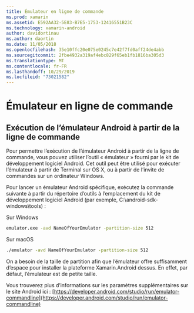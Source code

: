 ```yaml
---
title: Émulateur en ligne de commande
ms.prod: xamarin
ms.assetid: E592AA32-5E83-B7E5-1753-12416551B23C
ms.technology: xamarin-android
author: davidortinau
ms.author: daortin
ms.date: 11/05/2018
ms.openlocfilehash: 35e10ffc20e075e0245c7e42f7fd0aff24de4abb
ms.sourcegitcommit: 2fbe4932a319af4ebc829f65eb1fb1816ba305d3
ms.translationtype: MT
ms.contentlocale: fr-FR
ms.lasthandoff: 10/29/2019
ms.locfileid: "73021582"
---
```

# <a name="command-line-emulator"></a>Émulateur en ligne de commande

## <a name="running-the-android-emulator-from-the-command-line"></a>Exécution de l’émulateur Android à partir de la ligne de commande

Pour permettre l’exécution de l’émulateur Android à partir de la ligne de commande, vous pouvez utiliser l’outil « émulateur » fourni par le kit de développement logiciel Android. Cet outil peut être utilisé pour exécuter l’émulateur à partir de Terminal sur OS X, ou à partir de l’invite de commandes sur un ordinateur Windows.

Pour lancer un émulateur Android spécifique, exécutez la commande suivante à partir du répertoire d’outils à l’emplacement du kit de développement logiciel Android (par exemple, C:\android-sdk-windows\tools) :

Sur Windows

```cmd
emulator.exe -avd NameOfYourEmulator -partition-size 512
```

Sur macOS

```bash
./emulator -avd NameOfYourEmulator -partition-size 512
```

On a besoin de la taille de partition afin que l’émulateur offre suffisamment d’espace pour installer la plateforme Xamarin.Android dessus. En effet, par défaut, l’émulateur est de petite taille.

Vous trouverez plus d’informations sur les paramètres supplémentaires sur le site Android ici : [https://developer.android.com/studio/run/emulator-commandline](https://developer.android.com/studio/run/emulator-commandline)
